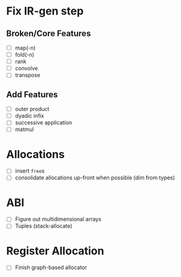 # Fix IR-gen step
## Broken/Core Features
- [ ] map(-n)
- [ ] fold(-n)
- [ ] rank
- [ ] convolve
- [ ] transpose
## Add Features
- [ ] outer product
- [ ] dyadic infix
- [ ] successive application
- [ ] matmul
# Allocations
- [ ] insert `free`s
- [ ] consolidate allocations up-front when possible (dim from types)
# ABI
- [ ] Figure out multidimensional arrays
- [ ] Tuples (stack-allocate)
# Register Allocation
- [ ] Finish graph-based allocator
